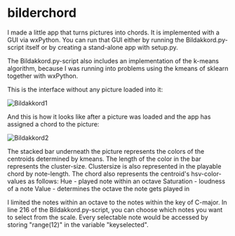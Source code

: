 # bilderchord
I made a little app that turns pictures into chords. It is implemented with a GUI via wxPython. You can run that GUI either by running the Bildakkord.py-script itself or by creating a stand-alone app with setup.py. 

The Bildakkord.py-script also includes an implementation of the k-means algorithm, because I was running into problems using the kmeans of sklearn together with wxPython.


This is the interface without any picture loaded into it:

![Bildakkord1](https://user-images.githubusercontent.com/106880521/172020431-4644758a-2df4-4dd3-924d-79307b88db03.PNG)


And this is how it looks like after a picture was loaded and the app has assigned a chord to the picture:

![Bildakkord2](https://user-images.githubusercontent.com/106880521/172021860-ebce12d6-2a7a-413f-812a-6fb0d6db2865.PNG)


The stacked bar underneath the picture represents the colors of the centroids determined by kmeans. The length of the color in the bar represents the cluster-size. 
Clustersize is also represented in the playable chord by note-length. The chord also represents the centroid's hsv-color-values as follows:
Hue - played note within an octave
Saturation - loudness of a note
Value - determines the octave the note gets played in


I limited the notes within an octave to the notes within the key of C-major. In line 216 of the Bildakkord.py-script, you can choose which notes you want to select from the scale. Every selectable note would be accessed by storing "range(12)" in the variable "keyselected".
